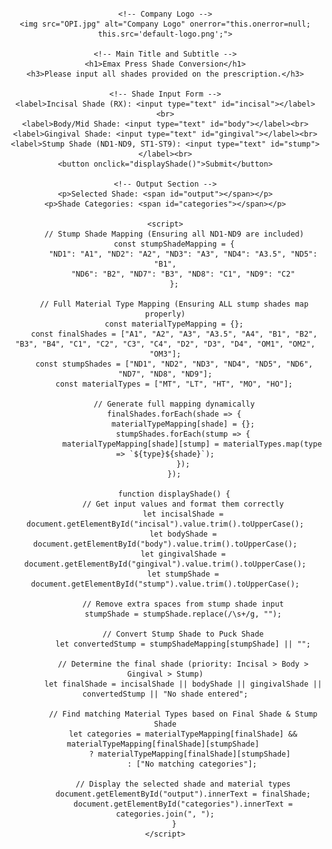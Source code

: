 
<html>
<head>
    <title>Emax Press Shade Conversion</title>
    <style>
        body {
            font-family: Arial, sans-serif;
            text-align: center;
            margin: 20px;
        }
        img {
            width: 500px;
            margin-bottom: 10px;
        }
        h1 {
            font-size: 24px;
        }
        h3 {
            font-size: 16px;
            color: gray;
        }
        input {
            margin: 5px;
            padding: 5px;
        }
        button {
            padding: 8px 12px;
            background-color: #007bff;
            color: white;
            border: none;
            cursor: pointer;
        }
        button:hover {
            background-color: #0056b3;
        }
        p {
            font-weight: bold;
            margin-top: 15px;
        }
    </style>
</head>
<body>

    <!-- Company Logo -->
    <img src="OPI.jpg" alt="Company Logo" onerror="this.onerror=null; this.src='default-logo.png';">

    <!-- Main Title and Subtitle -->
    <h1>Emax Press Shade Conversion</h1>
    <h3>Please input all shades provided on the prescription.</h3>

    <!-- Shade Input Form -->
    <label>Incisal Shade (RX): <input type="text" id="incisal"></label><br>
    <label>Body/Mid Shade: <input type="text" id="body"></label><br>
    <label>Gingival Shade: <input type="text" id="gingival"></label><br>
    <label>Stump Shade (ND1-ND9, ST1-ST9): <input type="text" id="stump"></label><br>
    <button onclick="displayShade()">Submit</button>

    <!-- Output Section -->
    <p>Selected Shade: <span id="output"></span></p>
    <p>Shade Categories: <span id="categories"></span></p>

    <script>
        // Stump Shade Mapping (Ensuring all ND1-ND9 are included)
        const stumpShadeMapping = {
            "ND1": "A1", "ND2": "A2", "ND3": "A3", "ND4": "A3.5", "ND5": "B1",
            "ND6": "B2", "ND7": "B3", "ND8": "C1", "ND9": "C2"
        };

        // Full Material Type Mapping (Ensuring ALL stump shades map properly)
        const materialTypeMapping = {};
        const finalShades = ["A1", "A2", "A3", "A3.5", "A4", "B1", "B2", "B3", "B4", "C1", "C2", "C3", "C4", "D2", "D3", "D4", "OM1", "OM2", "OM3"];
        const stumpShades = ["ND1", "ND2", "ND3", "ND4", "ND5", "ND6", "ND7", "ND8", "ND9"];
        const materialTypes = ["MT", "LT", "HT", "MO", "HO"];

        // Generate full mapping dynamically
        finalShades.forEach(shade => {
            materialTypeMapping[shade] = {};
            stumpShades.forEach(stump => {
                materialTypeMapping[shade][stump] = materialTypes.map(type => `${type}${shade}`);
            });
        });

        function displayShade() {
            // Get input values and format them correctly
            let incisalShade = document.getElementById("incisal").value.trim().toUpperCase();
            let bodyShade = document.getElementById("body").value.trim().toUpperCase();
            let gingivalShade = document.getElementById("gingival").value.trim().toUpperCase();
            let stumpShade = document.getElementById("stump").value.trim().toUpperCase();

            // Remove extra spaces from stump shade input
            stumpShade = stumpShade.replace(/\s+/g, "");

            // Convert Stump Shade to Puck Shade
            let convertedStump = stumpShadeMapping[stumpShade] || "";

            // Determine the final shade (priority: Incisal > Body > Gingival > Stump)
            let finalShade = incisalShade || bodyShade || gingivalShade || convertedStump || "No shade entered";

            // Find matching Material Types based on Final Shade & Stump Shade
            let categories = materialTypeMapping[finalShade] && materialTypeMapping[finalShade][stumpShade] 
                ? materialTypeMapping[finalShade][stumpShade] 
                : ["No matching categories"];

            // Display the selected shade and material types
            document.getElementById("output").innerText = finalShade;
            document.getElementById("categories").innerText = categories.join(", ");
        }
    </script>

</body>
</html>